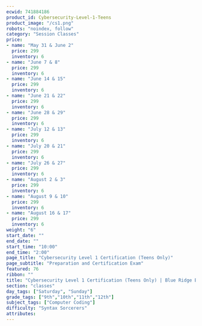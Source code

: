 ```yaml
---
ecwid: 741884186
product_id: Cybersecurity-Level-1-Teens
product_image: "/cs1.png"
robots: "noindex, follow"
category: "Session Classes"
price:
- name: "May 31 & June 2"
  price: 299
  inventory: 6
- name: "June 7 & 8"
  price: 299
  inventory: 6
- name: "June 14 & 15"
  price: 299
  inventory: 6
- name: "June 21 & 22"
  price: 299
  inventory: 6
- name: "June 28 & 29"
  price: 299
  inventory: 6
- name: "July 12 & 13"
  price: 299
  inventory: 6
- name: "July 20 & 21"
  price: 299
  inventory: 6
- name: "July 26 & 27"
  price: 299
  inventory: 6
- name: "August 2 & 3"
  price: 299
  inventory: 6
- name: "August 9 & 10"
  price: 299
  inventory: 6
- name: "August 16 & 17"
  price: 299
  inventory: 6
weight: "6"
start_date: ""
end_date: ""
start_time: "10:00"
end_time: "2:00"
page_title: "Cybersecurity Level 1 Certification (Teens Only)"
page_subtitle: "Preparation and Certification Exam"
featured: 76
ribbon: ""
title: "Cybersecurity Level 1 Certification (Teens Only) | Blue Ridge Boost"
section: "classes"
day_tags: ["Saturday", "Sunday"]
grade_tags: ["9th","10th","11th","12th"]
subject_tags: ["Computer Coding"]
difficulty: "Syntax Sorcerers"
attributes:
---
```

